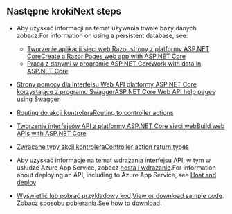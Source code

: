 ## <a name="next-steps"></a><span data-ttu-id="7c884-101">Następne kroki</span><span class="sxs-lookup"><span data-stu-id="7c884-101">Next steps</span></span>

* <span data-ttu-id="7c884-102">Aby uzyskać informacji na temat używania trwałe bazy danych zobacz:</span><span class="sxs-lookup"><span data-stu-id="7c884-102">For information on using a persistent database, see:</span></span>

  * [<span data-ttu-id="7c884-103">Tworzenie aplikacji sieci web Razor strony z platformy ASP.NET Core</span><span class="sxs-lookup"><span data-stu-id="7c884-103">Create a Razor Pages web app with ASP.NET Core</span></span>](xref:tutorials/index)
  * [<span data-ttu-id="7c884-104">Praca z danymi w programie ASP.NET Core</span><span class="sxs-lookup"><span data-stu-id="7c884-104">Work with data in ASP.NET Core</span></span>](xref:data/index)

* [<span data-ttu-id="7c884-105">Strony pomocy dla interfejsu Web API platformy ASP.NET Core korzystające z programu Swagger</span><span class="sxs-lookup"><span data-stu-id="7c884-105">ASP.NET Core Web API help pages using Swagger</span></span>](xref:tutorials/web-api-help-pages-using-swagger)
* [<span data-ttu-id="7c884-106">Routing do akcji kontrolera</span><span class="sxs-lookup"><span data-stu-id="7c884-106">Routing to controller actions</span></span>](xref:mvc/controllers/routing)
* [<span data-ttu-id="7c884-107">Tworzenie interfejsów API z platformy ASP.NET Core sieci web</span><span class="sxs-lookup"><span data-stu-id="7c884-107">Build web APIs with ASP.NET Core</span></span>](xref:web-api/index)
* [<span data-ttu-id="7c884-108">Zwracane typy akcji kontrolera</span><span class="sxs-lookup"><span data-stu-id="7c884-108">Controller action return types</span></span>](xref:web-api/action-return-types)
* <span data-ttu-id="7c884-109">Aby uzyskać informacje na temat wdrażania interfejsu API, w tym w usłudze Azure App Service, zobacz [hosta i wdrażanie](xref:host-and-deploy/index).</span><span class="sxs-lookup"><span data-stu-id="7c884-109">For information about deploying an API, including to Azure App Service, see [Host and deploy](xref:host-and-deploy/index).</span></span>
* <span data-ttu-id="7c884-110">[Wyświetlić lub pobrać przykładowy kod](https://github.com/aspnet/Docs/tree/master/aspnetcore/tutorials/first-web-api/samples).</span><span class="sxs-lookup"><span data-stu-id="7c884-110">[View or download sample code](https://github.com/aspnet/Docs/tree/master/aspnetcore/tutorials/first-web-api/samples).</span></span> <span data-ttu-id="7c884-111">Zobacz [sposobu pobierania](xref:tutorials/index#how-to-download-a-sample).</span><span class="sxs-lookup"><span data-stu-id="7c884-111">See [how to download](xref:tutorials/index#how-to-download-a-sample).</span></span>